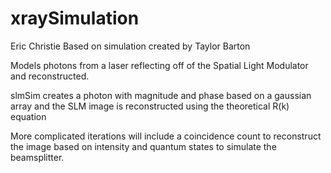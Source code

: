 # xraySimulation
Eric Christie
Based on simulation created by Taylor Barton

Models photons from a laser reflecting off of the Spatial Light Modulator
and reconstructed.

slmSim creates a photon with magnitude and phase based on a gaussian array and 
the SLM image is reconstructed using the theoretical R(k) equation

More complicated iterations will include a coincidence count to reconstruct the image 
based on intensity and quantum states to simulate the beamsplitter.
